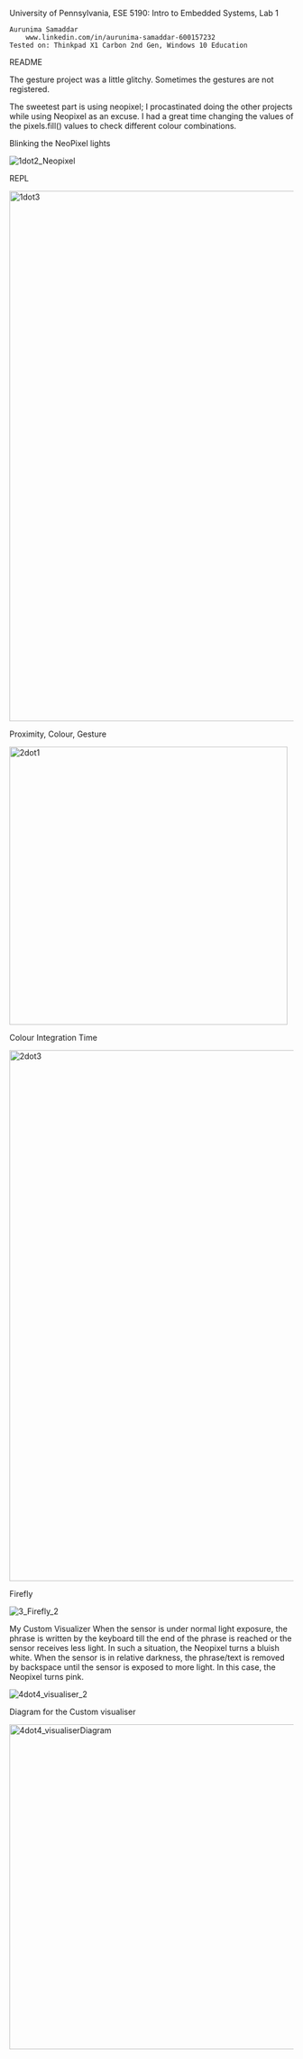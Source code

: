 University of Pennsylvania, ESE 5190: Intro to Embedded Systems, Lab 1

    Aurunima Samaddar
        www.linkedin.com/in/aurunima-samaddar-600157232
    Tested on: Thinkpad X1 Carbon 2nd Gen, Windows 10 Education

README

The gesture project was a little glitchy. Sometimes the gestures are not registered.

The sweetest part is using neopixel; I procastinated doing the other projects while using Neopixel as an excuse. I had a great time changing the values of the pixels.fill() values to check different colour combinations.

Blinking the NeoPixel lights

![1dot2_Neopixel](https://user-images.githubusercontent.com/112366204/192061673-4a124fab-0bcd-4a85-b157-fa0328157be4.gif)

REPL

<img width="940" alt="1dot3" src="https://user-images.githubusercontent.com/112366204/192061690-92882b76-6ed5-47c1-965a-bdd08f50d77a.png">

Proximity, Colour, Gesture

<img width="493" alt="2dot1" src="https://user-images.githubusercontent.com/112366204/192061704-f0655dd1-2a04-4c2a-8890-a7a1f294b964.png">

Colour Integration Time

<img width="941" alt="2dot3" src="https://user-images.githubusercontent.com/112366204/192061715-3ff080fa-406a-4ec8-a922-c13a0581ed42.png">

Firefly

![3_Firefly_2](https://user-images.githubusercontent.com/112366204/192061779-c6828bd2-359e-43c6-bfbb-3ddfe26b0301.gif)

My Custom Visualizer
When the sensor is under normal light exposure, the phrase is written by the keyboard till the end of the phrase is reached or the sensor receives less light. In such a situation, the Neopixel turns a bluish white.
When the sensor is in relative darkness, the phrase/text is removed by backspace until the sensor is exposed to more light. In this case, the Neopixel turns pink.

![4dot4_visualiser_2](https://user-images.githubusercontent.com/112366204/192061815-83240ec5-c112-44c0-aece-670b26339a50.gif)

Diagram for the Custom visualiser

<img width="576" alt="4dot4_visualiserDiagram" src="https://user-images.githubusercontent.com/112366204/192067107-add8b6ba-8470-49a6-b2a6-a5a8000ba31a.png">
